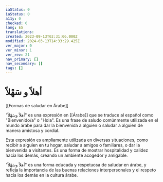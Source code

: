 ```yaml
---
iaStatus: 0
iaStatus: 0
a11y: 0
checked: 0
lang: ES
translations: 
created: 2023-09-13T02:31:06.000Z
modified: 2024-03-13T14:33:29.425Z
ver_major: 0
ver_minor: 1
ver_rev: 21
nav_primary: []
nav_secondary: []
tags: []
---
```

# أهلاً و سَهْلاً

[[Formas de saludar en Árabe]]

"أهلاً وسَهْلاً" es una expresión en [[Árabe]] que se traduce al español como "Bienvenido/a" o "Hola". Es una frase de saludo comúnmente utilizada en el mundo árabe para dar la bienvenida a alguien o saludar a alguien de manera amistosa y cordial.

Esta expresión es ampliamente utilizada en diversas situaciones, como recibir a alguien en tu hogar, saludar a amigos o familiares, o dar la bienvenida a visitantes. Es una forma de mostrar hospitalidad y calidez hacia los demás, creando un ambiente acogedor y amigable.

"أهلاً وسَهْلاً" es una forma educada y respetuosa de saludar en árabe, y refleja la importancia de las buenas relaciones interpersonales y el respeto hacia los demás en la cultura árabe.